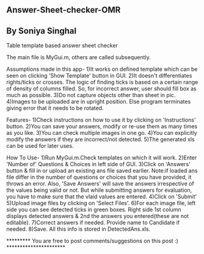 ## Answer-Sheet-checker-OMR ##
## By Soniya Singhal ##
Table template based answer sheet checker

The main file is MyGui.m, others are called subsequently.


Assumptions made in this app-
1)It works on defined template which can be seen on clicking 'Show Template' button in GUI.
2)It doesn't differentiates rights/ticks or crosses. The logic of finding ticks is based on a certain range of density of columns filled. So, for incorrect answer, user should fill box as much as possible.
3)Do not capture objects other than sheet in pic.
4)Images to be uploaded are in upright position. Else program terminates giving error that it needs to be rotated.

Features-
1)Check instructions on how to use it by clicking on 'Instructions' button.
2)You can save your answers, modify or re-use them as many times as you like.
3)You can check multiple images in one go.
4)You can explicitly modify the answers if they are incorrect/not detected.
5)The generated xls can be used for later uses.

How To Use-
1)Run MyGui.m.Check templates on which it will work.
2)Enter 'Number of' Questions & Choices in left side of GUI.
3)Click on 'Answers' button & fill in or upload an existing ans file saved earlier.
Note:if loaded ans file differ in the number of questions or choices that you have provided, it throws an error. Also, 'Save Answers' will save the answers irrespective of the values being valid or not. But while submitting answers for evaluation, you have to make sure that the vlaid values are entered.
4)Click on 'Submit'
5)Upload image files by clicking on 'Select Files'.
6)For each image file, left side you can see detected ticks in green boxes. Right side 1st column displays detected answers & 2nd the answers you entered(these are not editable).
7)Correct answers if needed. Provide name to Candidate if needed.
8)Save. All this info is stored in DetectedAns.xls.

********* You are free to post comments/suggestions on this post :) **********************
